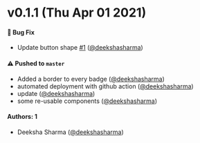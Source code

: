 # v0.1.1 (Thu Apr 01 2021)

#### 🐛 Bug Fix

- Update button shape [#1](https://github.com/deekshasharma/design-system/pull/1) ([@deekshasharma](https://github.com/deekshasharma))

#### ⚠️ Pushed to `master`

- Added a border to every badge ([@deekshasharma](https://github.com/deekshasharma))
- automated deployment with github action ([@deekshasharma](https://github.com/deekshasharma))
- update ([@deekshasharma](https://github.com/deekshasharma))
- some re-usable components ([@deekshasharma](https://github.com/deekshasharma))

#### Authors: 1

- Deeksha Sharma ([@deekshasharma](https://github.com/deekshasharma))
